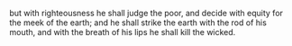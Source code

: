 but with righteousness he shall judge the poor, and decide with equity for the meek of the earth; and he shall strike the earth with the rod of his mouth, and with the breath of his lips he shall kill the wicked.
